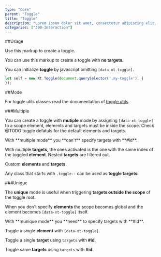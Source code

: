 ```yaml
---
type: "Core"
parent: "Toggle"
title: "Toggle"
description: "Lorem ipsum dolor sit amet, consectetur adipiscing elit. Nunc tempus laoreet leo sit amet iaculis."
categories: ["300-Interaction"]
---
```


##Usage

Use this markup to create a toggle.

<script type="text/plain" class="language-markup">
  <div data-xt-toggle>
    <button type="button">
      <!-- content -->
    </button>
    <div class="toggle--block">
      <!-- content -->
    </div>
  </div>
</script>

You can use this markup to create a toggle with **no targets**.

<script type="text/plain" class="language-markup">
  <button type="button" data-xt-toggle>
    <!-- content -->
  </button>
</script>

You can initialize **toggle** by javascript omitting `[data-xt-toggle]`.

```jsx
let self = new Xt.Toggle(document.querySelector('.my-toggle'), {
});
```

##Mode

<div class="alert">
  <div class="alert-content">
    For toggle utils classes read the documentation of <a href="{% link _docs/introduction/utils.html %}#toggle">toggle
    utils</a>.
  </div>
</div>

###Multiple

You can create a toggle with **mutiple** mode by assigning `[data-xt-toggle]` to a scope element, elements and targets must be inside the scope. Check @TODO toggle defatuls for the default elements and targets.

<div class="alert">
  <div class="alert-content">
    With **multiple mode** you **can't** specify targets with **#id**.
  </div>
</div>

With multiple **targets**, the ones activated is the one with the same index of the toggled **element**. Nested **targets** are filtered out.

<demo>
  <demovanilla src="inline/core/toggle/multiple-index">
  </demovanilla>
</demo>

Custom **elements** and **targets**.

<demo>
  <demovanilla src="inline/core/toggle/custom-options">
  </demovanilla>
</demo>

Any class that starts with `.toggle--` can be used as **toggle targets**.

###Unique

The **unique** mode is useful when triggering **targets outside the scope** of the toggle root.

When you don't specify **elements** the scope becomes global and the element becomes `[data-xt-toggle]` itself.

<div class="alert">
  <div class="alert-content">
    With **munique mode** you **need** to specify targets with **#id**.
  </div>
</div>

Toggle a single **element** with `[data-xt-toggle]`.

<demo>
  <demovanilla src="inline/core/toggle/unique-self">
  </demovanilla>
</demo>

Toggle a single **target** using `targets` with **#id**.

<demo>
  <demovanilla src="inline/core/toggle/unique-single">
  </demovanilla>
</demo>

Toggle same **targets** using `targets` with **#id**.

<demo>
  <demovanilla src="inline/core/toggle/unique-same">
  </demovanilla>
</demo>
